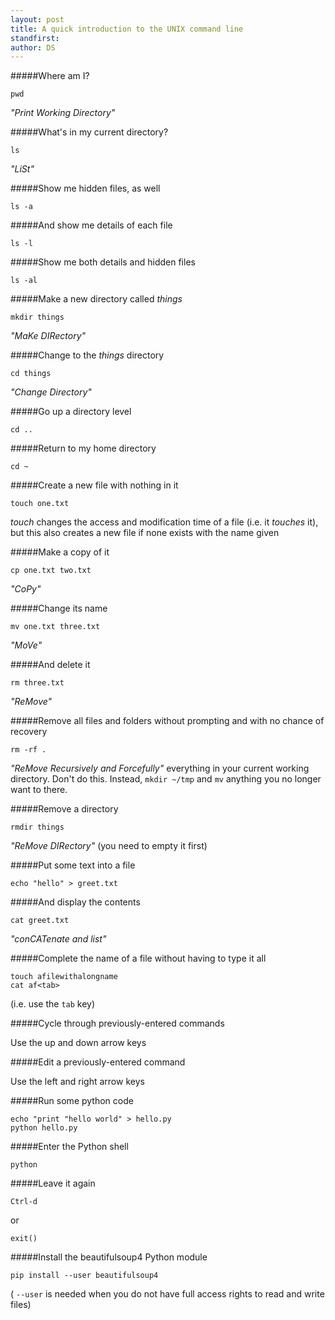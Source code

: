 ```yaml
---
layout: post
title: A quick introduction to the UNIX command line
standfirst: 
author: DS
---
```


#####Where am I?

    pwd

_"Print Working Directory"_

#####What's in my current directory?

    ls

_"LiSt"_

#####Show me hidden files, as well

    ls -a

#####And show me details of each file

    ls -l

#####Show me both details and hidden files

    ls -al

#####Make a new directory called _things_

    mkdir things

_"MaKe DIRectory"_

#####Change to the _things_ directory

    cd things

_"Change Directory"_

#####Go up a directory level

    cd ..

#####Return to my home directory

    cd ~

#####Create a new file with nothing in it

    touch one.txt

_touch_ changes the access and modification time of a file (i.e. it _touches_ it), but this also creates a new file if none exists with the name given

#####Make a copy of it

    cp one.txt two.txt

_"CoPy"_

#####Change its name

    mv one.txt three.txt

_"MoVe"_

#####And delete  it

    rm three.txt

_"ReMove"_

#####Remove all files and folders without prompting and with no chance of recovery

    rm -rf .

_"ReMove Recursively and Forcefully"_ everything in your current working directory. Don't do this. Instead, `mkdir ~/tmp` and `mv` anything you no longer want to there.

#####Remove a directory

    rmdir things

_"ReMove DIRectory"_ (you need to empty it first)

#####Put some text into a file

    echo "hello" > greet.txt

#####And display the contents

    cat greet.txt

_"conCATenate and list"_

#####Complete the name of a file without having to type it all

    touch afilewithalongname
    cat af<tab>

(i.e. use the `tab` key)

#####Cycle through previously-entered commands

Use the up and down arrow keys

#####Edit a previously-entered command

Use the left and right arrow keys

#####Run some python code

    echo "print "hello world" > hello.py
    python hello.py

#####Enter the Python shell

    python

#####Leave it again

    Ctrl-d

or 

    exit()

#####Install the beautifulsoup4 Python module

    pip install --user beautifulsoup4

( `--user` is needed when you do not have full access rights to read and write files) 
    
